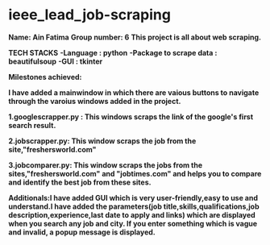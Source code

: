 # ieee_lead_job-scraping
**Name: Ain Fatima**
**Group number: 6**
**This project is all about web scraping.**

**TECH STACKS**
**-Language : python**
**-Package to scrape data : beautifulsoup**
**-GUI : tkinter**


**Milestones achieved:**

**I have added a mainwindow in which there are vaious buttons to navigate through the varoius windows added in the project.**

**1.googlescrapper.py : This windows scraps the link of the google's first search result.**

**2.jobscrapper.py: This window scraps the job from the site,"freshersworld.com"**

**3.jobcomparer.py: This window scraps the jobs from the sites,"freshersworld.com" and "jobtimes.com" and helps you to compare and identify the best job from these sites.**

**Additionals:I have added GUI which is very user-friendly,easy to use and understand.I have added the parameters(job title,skills,qualifications,job description,experience,last date to apply and links) which are displayed when you search any job and city. If you enter something which is vague and invalid, a popup message is displayed.**

